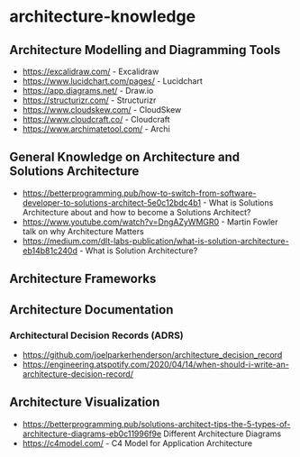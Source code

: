 # architecture-knowledge

## Architecture Modelling and Diagramming Tools
* https://excalidraw.com/ - Excalidraw
* https://www.lucidchart.com/pages/ - Lucidchart
* https://app.diagrams.net/ - Draw.io
* https://structurizr.com/ - Structurizr
* https://www.cloudskew.com/ - CloudSkew
* https://www.cloudcraft.co/ - Cloudcraft
* https://www.archimatetool.com/ - Archi

## General Knowledge on Architecture and Solutions Architecture
* https://betterprogramming.pub/how-to-switch-from-software-developer-to-solutions-architect-5e0c12bdc4b1 - What is Solutions Architecture about and how to become a Solutions Architect?
* https://www.youtube.com/watch?v=DngAZyWMGR0 - Martin Fowler talk on why Architecture Matters
* https://medium.com/dlt-labs-publication/what-is-solution-architecture-eb14b81c240d - What is Solution Architecture?

## Architecture Frameworks

## Architecture Documentation

### Architectural Decision Records (ADRS)
* https://github.com/joelparkerhenderson/architecture_decision_record 
* https://engineering.atspotify.com/2020/04/14/when-should-i-write-an-architecture-decision-record/

## Architecture Visualization 
* https://betterprogramming.pub/solutions-architect-tips-the-5-types-of-architecture-diagrams-eb0c11996f9e Different Architecture Diagrams
* https://c4model.com/ - C4 Model for Application Architecture

